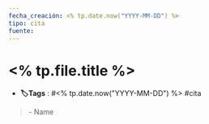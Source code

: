 ```yaml
---
fecha_creación: <% tp.date.now("YYYY-MM-DD") %>
tipo: cita
fuente:
---
```


# <% tp.file.title %>
- **🏷️Tags** :   #<% tp.date.now("YYYY-MM-DD") %> #cita

> 
> 
> <div class="signature"> - Name </div>